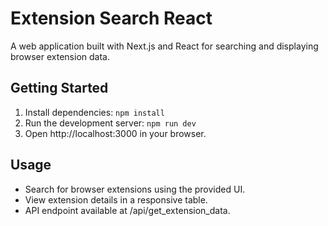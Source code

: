 # Extension Search React

A web application built with Next.js and React for searching and displaying browser extension data.

## Getting Started
1. Install dependencies:
`npm install`
2. Run the development server:
`npm run dev`
3. Open http://localhost:3000 in your browser.

## Usage
- Search for browser extensions using the provided UI.
- View extension details in a responsive table.
- API endpoint available at /api/get_extension_data.